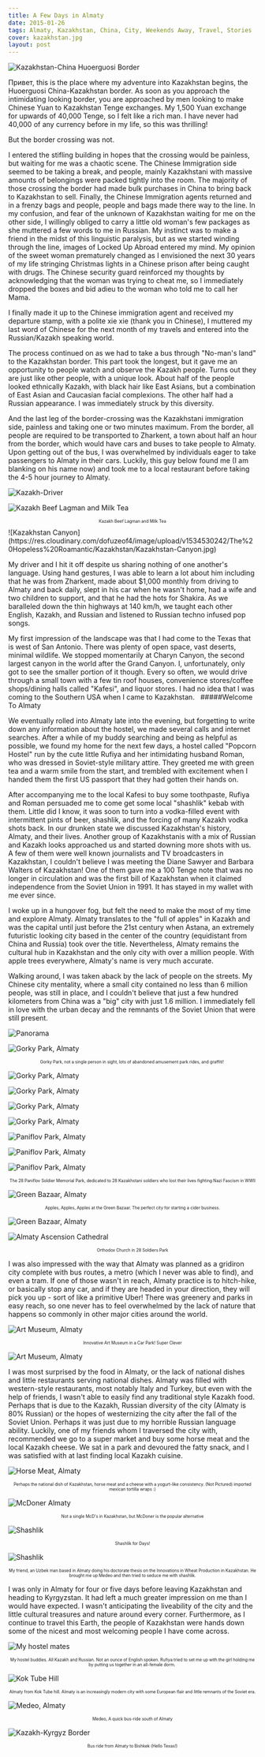 ```yaml
---
title: A Few Days in Almaty
date: 2015-01-26
tags: Almaty, Kazakhstan, China, City, Weekends Away, Travel, Stories
cover: kazakhstan.jpg
layout: post
---
```


![Kazakhstan-China Huoerguosi Border](https://res.cloudinary.com/dofuzeof4/image/upload/v1534530244/The%20Hopeless%20Roamantic/Kazakhstan/Kazakhstan-Huoerguosi-Border.jpg)

<span class="first-letter">Привет</span>, this is the place where my adventure into Kazakhstan begins, the Huoerguosi China-Kazakhstan border. As soon as you approach the intimidating looking border, you are approached by men looking to make Chinese Yuan to Kazakhstan Tenge exchanges. My 1,500 Yuan exchange for upwards of 40,000 Tenge, so I felt like a rich man. I have never had 40,000 of any currency before in my life, so this was thrilling!

But the border crossing was not. 

I entered the stifling building in hopes that the crossing would be painless, but waiting for me was a chaotic scene. The Chinese Immigration side seemed to be taking a break, and people, mainly Kazakhstani with massive amounts of belongings were packed tightly into the room. The majority of those crossing the border had made bulk purchases in China to bring back to Kazakhstan to sell. Finally, the Chinese Immigration agents returned and in a frenzy bags and people, people and bags made there way to the line. In my confusion, and fear of the unknown of Kazakhstan waiting for me on the other side, I willingly obliged to carry a little old woman's few packages as she muttered a few words to me in Russian. My instinct was to make a friend in the midst of this linguistic paralysis, but as we started winding through the line, images of Locked Up Abroad entered my mind. My opinion of the sweet woman prematurely changed as I envisioned the next 30 years of my life stringing Christmas lights in a Chinese prison after being caught with drugs. The Chinese security guard reinforced my thoughts by acknowledging that the woman was trying to cheat me, so I immediately dropped the boxes and bid adieu to the woman who told me to call her Mama. 

I finally made it up to the Chinese immigration agent and received my departure stamp, with a polite xie xie (thank you in Chinese), I muttered my last word of Chinese for the next month of my travels and entered into the Russian/Kazakh speaking world. 

The process continued on as we had to take a bus through "No-man's land" to the Kazakhstan border. This part took the longest, but it gave me an opportunity to people watch and observe the Kazakh people. Turns out they are just like other people, with a unique look. About half of the people looked ethnically Kazakh, with black hair like East Asians, but a combination of East Asian and Caucasian facial complexions. The other half had a Russian appearance. I was immediately struck by this diversity. 

And the last leg of the border-crossing was the Kazakhstani immigration side, painless and taking one or two minutes maximum. From the border, all people are required to be transported to Zharkent, a town about half an hour from the border, which would have cars and buses to take people to Almaty. Upon getting out of the bus, I was overwhelmed by individuals eager to take passengers to Almaty in their cars. Luckily, this guy below found me (I am blanking on his name now) and took me to a local restaurant before taking the 4-5 hour journey to Almaty. 

![Kazakh-Driver](https://res.cloudinary.com/dofuzeof4/image/upload/v1534530242/The%20Hopeless%20Roamantic/Kazakhstan/Kazakhstan-Driver.jpg)

![Kazakh Beef Lagman and Milk Tea](https://res.cloudinary.com/dofuzeof4/image/upload/v1534530243/The%20Hopeless%20Roamantic/Kazakhstan/Kazakhstan-Beef-Lagman-Kazakh-Tea.jpg)
<center><p style="font-size: .6em;">Kazakh Beef Lagman and Milk Tea</p></center>
![Kazakhstan Canyon](https://res.cloudinary.com/dofuzeof4/image/upload/v1534530242/The%20Hopeless%20Roamantic/Kazakhstan/Kazakhstan-Canyon.jpg)

My driver and I hit it off despite us sharing nothing of one another's language. Using hand gestures, I was able to learn a lot about him including that he was from Zharkent, made about $1,000 monthly from driving to Almaty and back daily, slept in his car when he wasn't home, had a wife and two children to support, and that he had the hots for Shakira. As we baralleled down the thin highways at 140 km/h, we taught each other English, Kazakh, and Russian and listened to Russian techno infused pop songs. 

My first impression of the landscape was that I had come to the Texas that is west of San Antonio. There was plenty of open space, vast deserts, minimal wildlife. We stopped momentarily at Charyn Canyon, the second largest canyon in the world after the Grand Canyon. I, unfortunately, only got to see the smaller portion of it though. Every so often, we would drive through a small town with a few tin roof houses, convenience stores/coffee shops/dining halls called "Kafesi", and liquor stores. I had no idea that I was coming to the Southern USA when I came to Kazakhstan.
 
#####Welcome To Almaty

We eventually rolled into Almaty late into the evening, but forgetting to write down any information about the hostel, we made several calls and internet searches. After a while of my buddy searching and being as helpful as possible, we found my home for the next few days, a hostel called "Popcorn Hostel" run by the cute little Rufiya and her intimidating husband Roman, who was dressed in Soviet-style military attire. They greeted me with green tea and a warm smile from the start, and trembled with excitement when I handed them the first US passport that they had gotten their hands on. 

After accompanying me to the local Kafesi to buy some toothpaste, Rufiya and Roman persuaded me to come get some local "shashlik" kebab with them. Little did I know, it was soon to turn into a vodka-filled event with intermittent pints of beer, shashlik, and the forcing of many Kazakh vodka shots back. In our drunken state we discussed Kazakhstan's history, Almaty, and their lives. Another group of Kazakhstanis with a mix of Russian and Kazakh looks approached us and started downing more shots with us. A few of them were well known journalists and TV broadcasters in Kazakhstan, I couldn't believe I was meeting the Diane Sawyer and Barbara Walters of Kazakhstan! One of them gave me a 100 Tenge note that was no longer in circulation and was the first bill of Kazakhstan when it claimed independence from the Soviet Union in 1991. It has stayed in my wallet with me ever since. 

I woke up in a hungover fog, but felt the need to make the most of my time and explore Almaty. Almaty translates to the "full of apples" in Kazakh and was the capital until just before the 21st century when Astana, an extremely futuristic looking city based in the center of the country (equidistant from China and Russia) took over the title. Nevertheless, Almaty remains the cultural hub in Kazakhstan and the only city with over a million people. With apple trees everywhere, Almaty's name is very much accurate. 

Walking around, I was taken aback by the lack of people on the streets. My Chinese city mentality, where a small city contained no less than 6 million people, was still in place, and I couldn't believe that just a few hundred kilometers from China was a "big" city with just 1.6 million. I immediately fell in love with the urban decay and the remnants of the Soviet Union that were still present.

![Panorama](https://res.cloudinary.com/dofuzeof4/image/upload/v1534530243/The%20Hopeless%20Roamantic/Kazakhstan/Kazakhstan-Almaty-Panoram.jpg)

![Gorky Park, Almaty](https://res.cloudinary.com/dofuzeof4/image/upload/v1534530248/The%20Hopeless%20Roamantic/Kazakhstan/Kazakhstan-Almaty-Gorky_Park-1.jpg)
<center><p style="font-size: .6em;">Gorky Park, not a single person in sight, lots of abandoned amusement park rides, and graffiti! </p></center>

![Gorky Park, Almaty](https://res.cloudinary.com/dofuzeof4/image/upload/v1534530247/The%20Hopeless%20Roamantic/Kazakhstan/Kazakhstan-Almaty-Gorky_Park-2.jpg)

![Gorky Park, Almaty](https://res.cloudinary.com/dofuzeof4/image/upload/v1534530247/The%20Hopeless%20Roamantic/Kazakhstan/Kazakhstan-Almaty-Gorky_Park-4.jpg)

![Gorky Park, Almaty](https://res.cloudinary.com/dofuzeof4/image/upload/v1534530247/The%20Hopeless%20Roamantic/Kazakhstan/Kazakhstan-Almaty-Gorky_Park-3.jpg)

![Gorky Park, Almaty](https://res.cloudinary.com/dofuzeof4/image/upload/v1534530247/The%20Hopeless%20Roamantic/Kazakhstan/Kazakhstan-Almaty-Gorky_Park-5.jpg)

![Paniflov Park, Almaty](https://res.cloudinary.com/dofuzeof4/image/upload/v1534530245/The%20Hopeless%20Roamantic/Kazakhstan/Kazakhstan-Almaty-Paniflov-Park.jpg)

![Paniflov Park, Almaty](https://res.cloudinary.com/dofuzeof4/image/upload/v1534530245/The%20Hopeless%20Roamantic/Kazakhstan/Kazakhstan-Almaty-Paniflov-Park-2.jpg)

![Paniflov Park, Almaty](https://res.cloudinary.com/dofuzeof4/image/upload/v1534530245/The%20Hopeless%20Roamantic/Kazakhstan/Kazakhstan-Almaty-Paniflov-Park-3.jpg)
<center><p style="font-size: .6em;">The 28 Paniflov Soldier Memorial Park, dedicated to 28 Kazakhstani soldiers who lost their lives fighting Nazi Fascism in WWII</p></center>

![Green Bazaar, Almaty](https://res.cloudinary.com/dofuzeof4/image/upload/v1534530247/The%20Hopeless%20Roamantic/Kazakhstan/Kazakhstan-Almaty-Green-Bazaar.jpg)
<center><p style="font-size: .6em;">Apples, Apples, Apples at the Green Bazaar. The perfect city for starting a cider business.</p></center>

![Green Bazaar, Almaty](https://res.cloudinary.com/dofuzeof4/image/upload/v1534530248/The%20Hopeless%20Roamantic/Kazakhstan/Kazakhstan-Almaty-Apples.jpg)

![Almaty Ascension Cathedral](https://res.cloudinary.com/dofuzeof4/image/upload/v1534530248/The%20Hopeless%20Roamantic/Kazakhstan/Kazakhstan-Almaty-Ascension-Cathedral.jpg)
<center><p style="font-size: .6em;">Orthodox Church in 28 Soldiers Park</p></center>

I was also impressed with the way that Almaty was planned as a gridiron city complete with bus routes, a metro (which I never was able to find), and even a tram. If one of those wasn't in reach, Almaty practice is to hitch-hike, or basically stop any car, and if they are headed in your direction, they will pick you up - sort of like a primitive Uber! There was greenery and parks in easy reach, so one never has to feel overwhelmed by the lack of nature that happens so commonly in other major cities around the world.

![Art Museum, Almaty](https://res.cloudinary.com/dofuzeof4/image/upload/v1534530244/The%20Hopeless%20Roamantic/Kazakhstan/Kazakhstan-Almaty-Museum.jpg) 
<center><p style="font-size: .6em;">Innovative Art Museum in a Car Park! Super Clever</p></center>

![Art Museum, Almaty](https://res.cloudinary.com/dofuzeof4/image/upload/v1534530246/The%20Hopeless%20Roamantic/Kazakhstan/Kazakhstan-Almaty-Museum-2.jpg) 

I was most surprised by the food in Almaty, or the lack of national dishes and little restaurants serving national dishes. Almaty was filled with western-style restaurants, most notably Italy and Turkey, but even with the help of friends, I wasn't able to easily find any traditional style Kazakh food. Perhaps that is due to the Kazakh, Russian diversity of the city (Almaty is 80% Russian) or the hopes of westernizing the city after the fall of the Soviet Union. Perhaps it was just due to my horrible Russian language ability. Luckily, one of my friends whom I traversed the city with, recommended we go to a super market and buy some horse meat and the local Kazakh cheese. We sat in a park and devoured the fatty snack, and I was satisfied with at last finding local Kazakh cuisine. 

![Horse Meat, Almaty](https://res.cloudinary.com/dofuzeof4/image/upload/v1534530246/The%20Hopeless%20Roamantic/Kazakhstan/Kazakhstan-Almaty-Horse-Meat.jpg)
<center><p style="font-size: .6em;">Perhaps the national dish of Kazakhstan, horse meat and a cheese with a yogurt-like consistency. (Not Pictured) imported mexican tortilla wraps :)</p></center>

![McDoner Almaty](https://res.cloudinary.com/dofuzeof4/image/upload/v1534530245/The%20Hopeless%20Roamantic/Kazakhstan/Kazakhstan-Almaty-McDoner.jpg)
<center><p style="font-size: .6em;">Not a single McD's in Kazakhstan, but McDoner is the popular alternative</p></center>

![Shashlik](https://res.cloudinary.com/dofuzeof4/image/upload/v1534530242/The%20Hopeless%20Roamantic/Kazakhstan/Kazakhstan-Almaty-Shashlik.jpg)
<center><p style="font-size: .6em;">Shashlik for Days!</p></center>

![Shashlik](https://res.cloudinary.com/dofuzeof4/image/upload/v1534530243/The%20Hopeless%20Roamantic/Kazakhstan/Kazakhstan-Almaty-Shashlik-2.jpg)
<center><p style="font-size: .6em;">My friend, an Uzbek man based in Almaty doing his doctorate thesis on the Innovations in Wheat Production in Kazakhstan. He brought me up Medeo and then tried to seduce me with shashlik.</p></center>


I was only in Almaty for four or five days before leaving Kazakhstan and heading to Kyrgyzstan. It had left a much greater impression on me than I would have expected. I wasn't anticipating the liveability of the city and the little cultural treasures and nature around every corner. Furthermore, as I continue to travel this Earth, the people of Kazakhstan were hands down some of the nicest and most welcoming people I have come across.

![My hostel mates](https://res.cloudinary.com/dofuzeof4/image/upload/v1534530246/The%20Hopeless%20Roamantic/Kazakhstan/Kazakhstan-Almaty-Hostel-People.jpg)
<center><p style="font-size: .6em;">My hostel buddies. All Kazakh and Russian. Not an ounce of English spoken. Rufiya tried to set me up with the girl holding me by putting us together in an all-female dorm. </p></center>

![Kok Tube Hill](https://res.cloudinary.com/dofuzeof4/image/upload/v1534530246/The%20Hopeless%20Roamantic/Kazakhstan/Kazakhstan-Almaty-Kok-Tube.jpg)
<center><p style="font-size: .6em;">Almaty from Kok Tube hill. Almaty is an increasingly modern city with some European flair and little remnants of the Soviet era.</p></center>

![Medeo, Almaty](https://res.cloudinary.com/dofuzeof4/image/upload/v1534530245/The%20Hopeless%20Roamantic/Kazakhstan/Kazakhstan-Almaty-Medeo.jpg)
<center><p style="font-size: .6em;">Medeo, A quick bus-ride south of Almaty</p></center>

![Kazakh-Kyrgyz Border](https://res.cloudinary.com/dofuzeof4/image/upload/v1534530242/The%20Hopeless%20Roamantic/Kazakhstan/Kazakhstan-Kyryszstan-Border.jpg)
<center><p style="font-size: .6em;">Bus ride from Almaty to Bishkek (Hello Texas!)</p></center>


